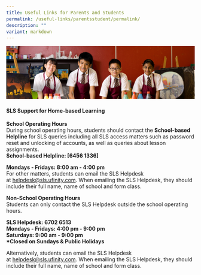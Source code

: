 ```yaml
---
title: Useful Links for Parents and Students
permalink: /useful-links/parentsstudent/permalink/
description: ""
variant: markdown
---
```

![](/images/useful%20links.jpg)

#### **SLS Support for Home-based Learning**  
**School Operating Hours**  
During school operating hours, students should contact the&nbsp;**School-based Helpline**&nbsp;for SLS queries including all SLS access matters such as password reset and unlocking of accounts, as well as queries about lesson assignments.  
**School-based Helpline:&nbsp;[6456 1336]**  
  
**Mondays - Fridays: 8:00 am - 4:00 pm**  
For other matters, students can email the SLS Helpdesk at&nbsp;[helpdesk@sls.ufinity.com](mailto:helpdesk@sls.ufinity.com). When emailing the SLS Helpdesk, they should include their full name, name of school and form class.  
  
**Non-School Operating Hours**  
Students can only contact the SLS Helpdesk outside the school operating hours.  
  
**SLS Helpdesk: 6702 6513  
Mondays - Fridays: 4:00 pm - 9:00 pm  
Saturdays: 9:00 am - 9:00 pm  
\*Closed on Sundays &amp; Public Holidays**  
  
Alternatively, students can email the SLS Helpdesk at&nbsp;[helpdesk@sls.ufinity.com](mailto:helpdesk@sls.ufinity.com). When emailing the SLS Helpdesk, they should include their full name, name of school and form class.
